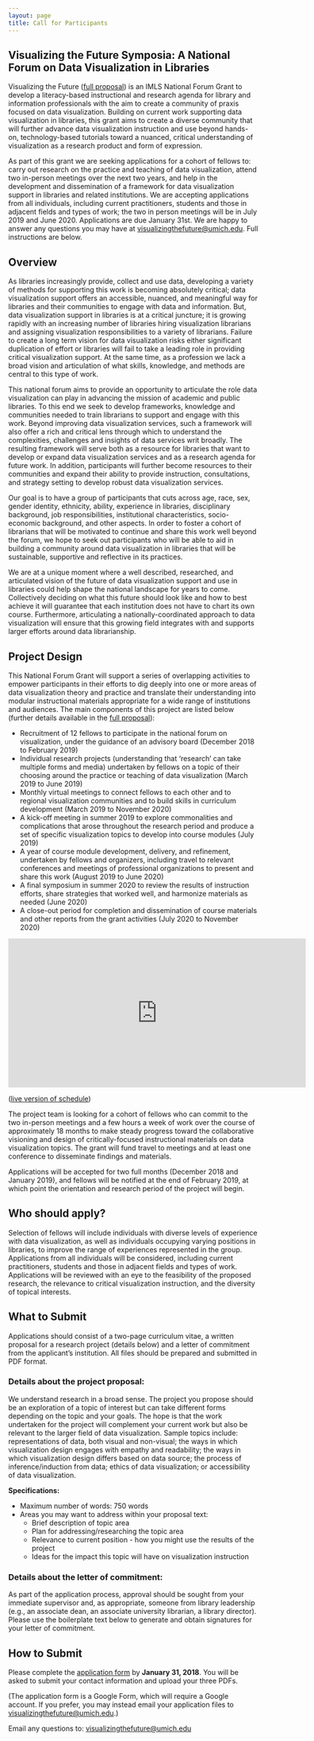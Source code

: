 ```yaml
---
layout: page
title: Call for Participants
---
```


## Visualizing the Future Symposia: A National Forum on Data Visualization in Libraries

Visualizing the Future ([full proposal](https://www.imls.gov/grants/awarded/re-73-18-0059)) is an IMLS National Forum Grant to develop a literacy-based instructional and research agenda for library and information professionals with the aim to create a community of praxis focused on data visualization. Building on current work supporting data visualization in libraries, this grant aims to create a diverse community that will further advance data visualization instruction and use beyond hands-on, technology-based tutorials toward a nuanced, critical understanding of visualization as a research product and form of expression. 

As part of this grant we are seeking applications for a cohort of fellows to: carry out research on the practice and teaching of data visualization, attend two in-person meetings over the next two years, and help in the development and dissemination of a framework for data visualization support in libraries and related institutions. We are accepting applications from all individuals, including current practitioners, students and those in adjacent fields and types of work; the two in person meetings will be in July 2019 and June 2020. Applications are due January 31st. 
We are happy to answer any questions you may have at visualizingthefuture@umich.edu. Full instructions are below.

## Overview

As libraries increasingly provide, collect and use data, developing a variety of methods for supporting this work is becoming absolutely critical; data visualization support offers an accessible, nuanced, and meaningful way for libraries and their communities to engage with data and information.  But, data visualization support in libraries is at a critical juncture; it is growing rapidly with an increasing number of libraries hiring visualization librarians and assigning visualization responsibilities to a variety of librarians. Failure to create a long term vision for data visualization risks either significant duplication of effort or libraries will fail to take a leading role in providing critical visualization support. At the same time, as a profession we lack a broad vision and articulation of what skills, knowledge, and methods are central to this type of work.

This national forum aims to provide an opportunity to articulate the role data visualization can play in advancing the mission of academic and public libraries. To this end we seek to develop frameworks, knowledge and communities needed to train librarians to support and engage with this work. Beyond improving data visualization services, such a framework will also offer a rich and critical lens through which to understand the complexities, challenges and insights of data services writ broadly. The resulting framework will serve both as a resource for libraries that want to develop or expand data visualization services and as a research agenda for future work. In addition, participants will further become resources to their communities and expand their ability to provide instruction, consultations, and strategy setting to develop robust data visualization services. 

Our goal is to have a group of participants that cuts across age, race, sex, gender identity, ethnicity, ability, experience in libraries, disciplinary background, job responsibilities, institutional characteristics, socio-economic background, and other aspects. In order to foster a cohort of librarians that will be motivated to continue and share this work well beyond the forum, we hope to seek out participants who will be able to aid in building a community around data visualization in libraries that will be sustainable, supportive and reflective in its practices.

We are at a unique moment where a well described, researched, and articulated vision of the future of data visualization support and use in libraries could help shape the national landscape for years to come. Collectively deciding on what this future should look like and how to best achieve it will guarantee that each institution does not have to chart its own course. Furthermore, articulating a nationally-coordinated approach to data visualization will ensure that this growing field integrates with and supports larger efforts around data librarianship.

## Project Design

This National Forum Grant will support a series of overlapping activities to empower participants in their efforts to dig deeply into one or more areas of data visualization theory and practice and translate their understanding into modular instructional materials appropriate for a wide range of institutions and audiences. The main components of this project are listed below (further details available in the [full proposal](https://www.imls.gov/grants/awarded/re-73-18-0059)):

* Recruitment of 12 fellows to participate in the national forum on visualization, under the guidance of an advisory board (December 2018 to February 2019)
* Individual research projects (understanding that ‘research’ can take multiple forms and media) undertaken by fellows on a topic of their choosing around the practice or teaching of data visualization (March 2019 to June 2019)
* Monthly virtual meetings to connect fellows to each other and to regional visualization communities and to build skills in curriculum development (March 2019 to November 2020)
* A kick-off meeting in summer 2019 to explore commonalities and complications that arose throughout the research period and produce a set of specific visualization topics to develop into course modules (July 2019)
* A year of course module development, delivery, and refinement, undertaken by fellows and organizers, including travel to relevant conferences and meetings of professional organizations to present and share this work (August 2019 to June 2020)
* A final symposium in summer 2020 to review the results of instruction efforts, share strategies that worked well, and harmonize materials as needed (June 2020)
* A close-out period for completion and dissemination of course materials and other reports from the grant activities (July 2020 to November 2020)

<iframe width="600" height="300" src="https://bl.ocks.org/amzoss/raw/95ba3f30b2774da788de75eb2b0b745a/" frameborder="0" allowfullscreen></iframe>

([live version of schedule](https://bl.ocks.org/amzoss/raw/95ba3f30b2774da788de75eb2b0b745a/))

The project team is looking for a cohort of fellows who can commit to the two in-person meetings and a few hours a week of work over the course of approximately 18 months to make steady progress toward the collaborative visioning and design of critically-focused instructional materials on data visualization topics. The grant will fund travel to meetings and at least one conference to disseminate findings and materials.

Applications will be accepted for two full months (December 2018 and January 2019), and fellows will be notified at the end of February 2019, at which point the orientation and research period of the project will begin.

## Who should apply?

Selection of fellows will include individuals with diverse levels of experience with data visualization, as well as individuals occupying varying positions in libraries, to improve the range of experiences represented in the group. Applications from all individuals will be considered, including current practitioners, students and those in adjacent fields and types of work. Applications will be reviewed with an eye to the feasibility of the proposed research, the relevance to critical visualization instruction, and the diversity of topical interests. 

## What to Submit

Applications should consist of a two-page curriculum vitae, a written proposal for a research project (details below) and a letter of commitment from the applicant’s institution. All files should be prepared and submitted in PDF format.

### Details about the project proposal:

We understand research in a broad sense. The project you propose should be an exploration of a topic of interest but can take different forms depending on the topic and your goals. The hope is that the work undertaken for the project will complement your current work but also be relevant to the larger field of data visualization. Sample topics include: representations of data, both visual and non-visual; the ways in which visualization design engages with empathy and readability; the ways in which visualization design differs based on data source; the process of inference/induction from data; ethics of data visualization; or accessibility of data visualization. 

**Specifications:**

* Maximum number of words: 750 words
* Areas you may want to address within your proposal text:
    * Brief description of topic area
    * Plan for addressing/researching the topic area
    * Relevance to current position - how you might use the results of the project
    * Ideas for the impact this topic will have on visualization instruction

### Details about the letter of commitment: 

As part of the application process, approval should be sought from your immediate supervisor and, as appropriate, someone from library leadership (e.g., an associate dean, an associate university librarian, a library director). Please use the boilerplate text below to generate and obtain signatures for your letter of commitment.

## How to Submit

Please complete the [application form](https://goo.gl/forms/lYyWNKxjP4jsiGJg2) by **January 31, 2018**. You will be asked to submit your contact information and upload your three PDFs. 

(The application form is a Google Form, which will require a Google account. If you prefer, you may instead email your application files to visualizingthefuture@umich.edu.)

Email any questions to: visualizingthefuture@umich.edu 
